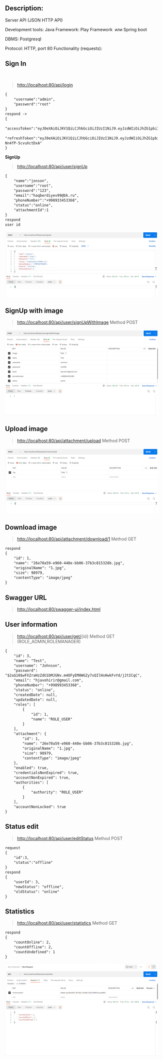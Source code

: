 <br>

## Description:

Server API (JSON HTTP API)

Development tools: Java Framework: Play Framework  или Spring boot 

DBMS: Postgresql

&#x20;Protocol: HTTP, port 80 Functionality (requests):

## Sign In

<br>

> <http://localhost:80/api/login>

```
{
    "username":"admin",
    "password":"root"
}
respond ->
{
	"accessToken":"eyJ0eXAiOiJKV1QiLCJhbGciOiJIUzI1NiJ9.eyJzdWIiOiJhZG1pbiIsInJvbGVzIjpbIlJPTEVfQURNSU4iXSwiZXhwIjoxNjUzMzk3NzI1fQ.2D9aRINZWIkPDhFesYCFYS3OJcpPpwnvTSQyL1HcPas",
	"refreshToken":"eyJ0eXAiOiJKV1QiLCJhbGciOiJIUzI1NiJ9.eyJzdWIiOiJhZG1pbiIsImV4cCI6MTY1NTk4ODgyNX0.KKAk6NyKSBNVSimdWUuTA7zdz0-Nn4fP-5cvuXctDxA"
}
```

**SignUp**

> <http://localhost:80/api/user/signUp>

```
{
    "name":"jonson",
    "username":"root",
    "password":"123",
    "email":"haqberdiyev99@bk.ru",
    "phoneNumber":"+998933453368",
    "status":"online",
    "attachmentId":1
}
respond
user id
```

<img src="https://github.com/JavohirDeveloperPortfolio/newTask/blob/master/files/Documentation1.png">

## SignUp with image

> <http://localhost:80/api/user/signUpWithImage>    Method POST

<img src="https://github.com/JavohirDeveloperPortfolio/newTask/blob/master/files/Documentation2.png">

## Upload image

> <http://localhost:80/api/attachment/upload>     Method POST

<img src="https://github.com/JavohirDeveloperPortfolio/newTask/blob/master/files/Documentation3.png">

## Download image

> <http://localhost:80/api/attachment/download/1>    Method GET

```
respond
{
    "id": 1,
    "name": "26e70a59-e960-440e-bb06-37b3c815328b.jpg",
    "originalName": "1.jpg",
    "size": 98979,
    "contentType": "image/jpeg"
}
```

## Swagger URL

> <http://localhost:80/swagger-ui/index.html>

## User information

> [http://localhost:80/api/user/get/](http://localhost:80/api/user/get/3){id}   Method GET (ROLE\_ADMIN,ROLEMANAGER)

```
{
    "id": 3,
    "name": "Test",
    "username": "Johnson",
    "password": "$2a$10$wFXZraHzZdU1bMJGNv.m4OFyEM8WGZy7sQIlHsHwkFvYd/j2tICqC",
    "email": "hjavohirir@gmail.com",
    "phoneNumber": "+998993453368",
    "status": "online",
    "createdDate": null,
    "updatedDate": null,
    "roles": [
        {
            "id": 1,
            "name": "ROLE_USER"
        }
    ],
    "attachment": {
        "id": 1,
        "name": "26e70a59-e960-440e-bb06-37b3c815328b.jpg",
        "originalName": "1.jpg",
        "size": 98979,
        "contentType": "image/jpeg"
    },
    "enabled": true,
    "credentialsNonExpired": true,
    "accountNonExpired": true,
    "authorities": [
        {
            "authority": "ROLE_USER"
        }
    ],
    "accountNonLocked": true
}
```

## Status edit

> <http://localhost:80/api/user/editStatus>     Method POST

```
request
{
    "id":3,
    "status":"offline"
}
respond
{
    "userId": 3,
    "newStatus": "offline",
    "oldStatus": "online"
}
```

## Statistics

> <http://localhost:80/api/user/statistics>   Method GET

```
respond
{
    "countOnline": 2,
    "countOffline": 2,
    "countUndefined": 1
}
```

<img src="https://github.com/JavohirDeveloperPortfolio/newTask/blob/master/files/Documentation4.png">

<br>
